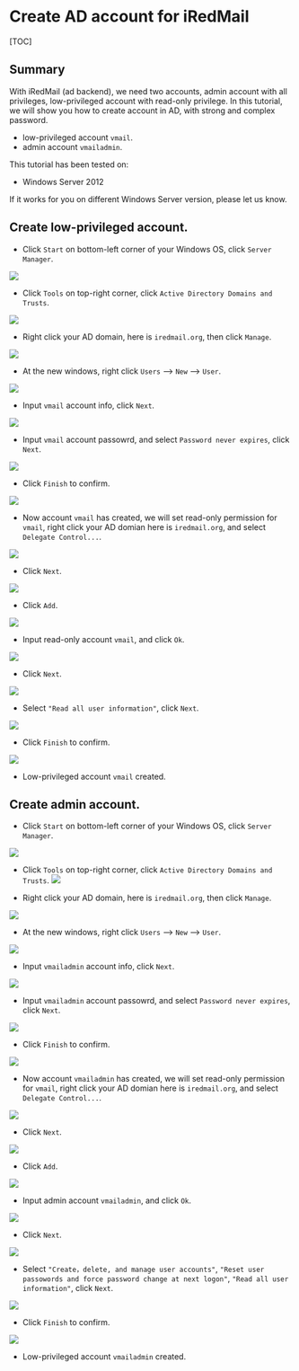 # Create AD account for iRedMail
[TOC]

## Summary
With iRedMail (ad backend), we need two accounts, admin account with all privileges, low-privileged account with read-only privilege.
In this tutorial, we will show you how to create account in AD, with strong and complex password.

- low-privileged account `vmail`.
- admin account `vmailadmin`.

This tutorial has been tested on:

- Windows Server 2012

If it works for you on different Windows Server version, please let us know.

## Create low-privileged account.

- Click `Start` on bottom-left corner of your Windows OS, click `Server Manager`.

![](./images/ad/start-server-manager.png)

- Click `Tools` on top-right corner, click `Active Directory Domains and Trusts`.

![](./images/create.ad.account/create_ad_account_1.png)

-  Right click your AD domain, here is `iredmail.org`,  then click `Manage`.

![](./images/create.ad.account/create_ad_account_2.png)

-  At the new windows,  right click `Users` --> `New` --> `User`.

![](./images/create.ad.account/create_ad_account_3.png)

- Input `vmail` account info, click `Next`.

![](./images/create.ad.account/read_only_account_1.png)

- Input `vmail` account passowrd, and select `Password never expires`, click `Next`.

![](./images/create.ad.account/read_only_account_2.png)


- Click `Finish` to confirm.

![](./images/create.ad.account/read_only_account_3.png)


- Now account `vmail` has created, we will set read-only permission for `vmail`,  right click your AD domian here is `iredmail.org`, and select `Delegate Control...`.

![](./images/create.ad.account/create_ad_account_4.png)


- Click `Next`. 

![](./images/create.ad.account/create_ad_account_5.png)


- Click `Add`.

![](./images/create.ad.account/create_ad_account_6.png)


- Input read-only account `vmail`, and click `Ok`.

![](./images/create.ad.account/read_only_account_4.png)


- Click `Next`.

![](./images/create.ad.account/read_only_account_5.png)

- Select `"Read all user information"`, click `Next`.

![](./images/create.ad.account/read_only_account_6.png)


- Click `Finish` to confirm.

![](./images/create.ad.account/read_only_account_7.png)

- Low-privileged account `vmail` created.


## Create admin account.

- Click `Start` on bottom-left corner of your Windows OS, click `Server Manager`.

![](./images/ad/start-server-manager.png)

- Click `Tools` on top-right corner, click `Active Directory Domains and Trusts`.
![](./images/create.ad.account/create_ad_account_1.png)

-  Right click your AD domain, here is `iredmail.org`,  then click `Manage`.

![](./images/create.ad.account/create_ad_account_2.png)

-  At the new windows,  right click `Users` --> `New` --> `User`.

![](./images/create.ad.account/create_ad_account_3.png)

- Input `vmailadmin` account info, click `Next`.

![](./images/create.ad.account/admin_account_1.png)

- Input `vmailadmin` account passowrd, and select `Password never expires`, click `Next`.

![](./images/create.ad.account/admin_account_2.png)


- Click `Finish` to confirm.

![](./images/create.ad.account/admin_account_3.png)


- Now account `vmailadmin` has created, we will set read-only permission for `vmail`,  right click your AD domian here is `iredmail.org`, and select `Delegate Control...`.

![](./images/create.ad.account/create_ad_account_4.png)


- Click `Next`. 

![](./images/create.ad.account/create_ad_account_5.png)


- Click `Add`.

![](./images/create.ad.account/create_ad_account_6.png)


- Input admin account `vmailadmin`, and click `Ok`.

![](./images/create.ad.account/admin_account_4.png)


- Click `Next`.

![](./images/create.ad.account/admin_account_5.png)

- Select `"Create，delete, and manage user accounts"`, `"Reset user passowords and force password change at next logon"`, `"Read all user information"`, click `Next`.

![](./images/create.ad.account/admin_account_6.png)


- Click `Finish` to confirm.

![](./images/create.ad.account/admin_account_7.png)

- Low-privileged account `vmailadmin` created.
